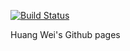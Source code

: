 [![Build Status](https://travis-ci.org/davix/davix.github.io.svg?branch=master)](https://travis-ci.org/davix/davix.github.io)

Huang Wei's Github pages
